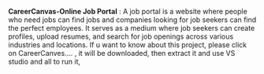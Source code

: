 **CareerCanvas-Online Job Portal**
: A job portal is a website where people who need jobs can find jobs and companies looking for job seekers can find the perfect employees. It serves as a medium where job seekers can create profiles, upload resumes, and search for job openings across various industries and locations.
If u want to know about this project, please click on CareerCanves.... , it will be downloaded, then extract it and use VS studio and all to run it,
